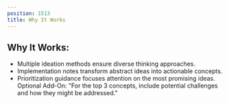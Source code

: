 ```yaml
---
position: 1513
title: Why It Works
---
```


## Why It Works:

- Multiple ideation methods ensure diverse thinking approaches.
- Implementation notes transform abstract ideas into actionable concepts.
- Prioritization guidance focuses attention on the most promising ideas.
Optional Add-On: "For the top 3 concepts, include potential challenges and how they might be addressed."